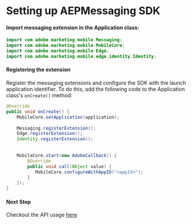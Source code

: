 #  Setting up AEPMessaging SDK

#### Import messaging extension in the Application class:
```java
import com.adobe.marketing.mobile.Messaging;
import com.adobe.marketing.mobile.MobileCore;
import com.adobe.marketing.mobile.Edge;
import com.adobe.marketing.mobile.edge.identity.Identity;
```

#### Registering the extension
Register the messaging extensions and configure the SDK with the launch application identifier. To do this, add the following code to the Application class's `onCreate()` method:

```java
@Override
public void onCreate() {
    MobileCore.setApplication(application);
    
    Messaging.registerExtension();
    Edge.registerExtension();
    Identity.registerExtension();
    
    
    MobileCore.start(new AdobeCallback() {
        @Override
        public void call(Object value) {
           MobileCore.configureWithAppID("<appId>");
        }
    });
}
```

#### Next Step
Checkout the API usage [here](APIUsage.md)
